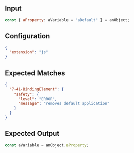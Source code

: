 
## Input
```javascript input
const { aProperty: aVariable = "aDefault" } = anObject;
```

## Configuration
```json configuration
{
  "extension": "js"
}
```

## Expected Matches
```json expected matches
{
  "7-41-BindingElement": {
    "safety": {
      "level": "ERROR",
      "message": "removes default application"
    }
  }
}
```

## Expected Output
```javascript expected output
const aVariable = anObject.aProperty;
```
